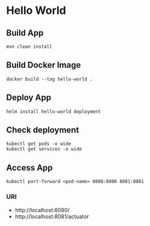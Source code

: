 # Hello World

## Build App

    mvn clean install

## Build Docker Image

    docker build --tag hello-world .

## Deploy App

    helm install hello-world deployment

## Check deployment

    kubectl get pods -o wide
    kubectl get services -o wide

## Access App

    kubectl port-forward <pod-name> 8080:8080 8081:8081

### URI

- http://localhost:8080/
- http://localhost:8081/actuator
